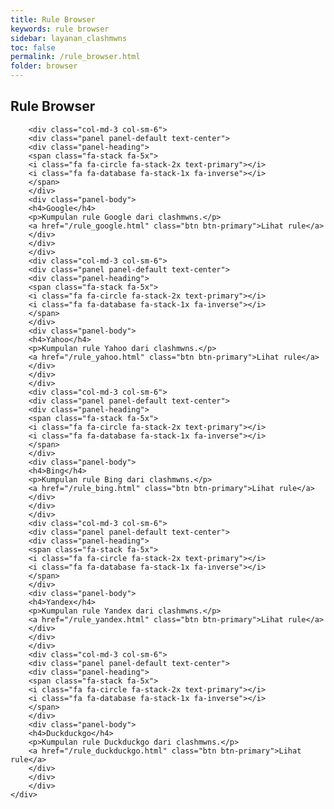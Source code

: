```yaml
---
title: Rule Browser
keywords: rule browser
sidebar: layanan_clashmwns
toc: false
permalink: /rule_browser.html
folder: browser
---
```

<div class="row">
        <div class="col-lg-12">
            <h2 class="page-header">Rule Browser</h2>
        </div>
        
        <div class="col-md-3 col-sm-6">
        <div class="panel panel-default text-center">
        <div class="panel-heading">
        <span class="fa-stack fa-5x">
        <i class="fa fa-circle fa-stack-2x text-primary"></i>
        <i class="fa fa-database fa-stack-1x fa-inverse"></i>
        </span>
        </div>
        <div class="panel-body">
        <h4>Google</h4>
        <p>Kumpulan rule Google dari clashmwns.</p>
        <a href="/rule_google.html" class="btn btn-primary">Lihat rule</a>
        </div>
        </div>
        </div>
        <div class="col-md-3 col-sm-6">
        <div class="panel panel-default text-center">
        <div class="panel-heading">
        <span class="fa-stack fa-5x">
        <i class="fa fa-circle fa-stack-2x text-primary"></i>
        <i class="fa fa-database fa-stack-1x fa-inverse"></i>
        </span>
        </div>
        <div class="panel-body">
        <h4>Yahoo</h4>
        <p>Kumpulan rule Yahoo dari clashmwns.</p>
        <a href="/rule_yahoo.html" class="btn btn-primary">Lihat rule</a>
        </div>
        </div>
        </div>
        <div class="col-md-3 col-sm-6">
        <div class="panel panel-default text-center">
        <div class="panel-heading">
        <span class="fa-stack fa-5x">
        <i class="fa fa-circle fa-stack-2x text-primary"></i>
        <i class="fa fa-database fa-stack-1x fa-inverse"></i>
        </span>
        </div>
        <div class="panel-body">
        <h4>Bing</h4>
        <p>Kumpulan rule Bing dari clashmwns.</p>
        <a href="/rule_bing.html" class="btn btn-primary">Lihat rule</a>
        </div>
        </div>
        </div>
        <div class="col-md-3 col-sm-6">
        <div class="panel panel-default text-center">
        <div class="panel-heading">
        <span class="fa-stack fa-5x">
        <i class="fa fa-circle fa-stack-2x text-primary"></i>
        <i class="fa fa-database fa-stack-1x fa-inverse"></i>
        </span>
        </div>
        <div class="panel-body">
        <h4>Yandex</h4>
        <p>Kumpulan rule Yandex dari clashmwns.</p>
        <a href="/rule_yandex.html" class="btn btn-primary">Lihat rule</a>
        </div>
        </div>
        </div>
        <div class="col-md-3 col-sm-6">
        <div class="panel panel-default text-center">
        <div class="panel-heading">
        <span class="fa-stack fa-5x">
        <i class="fa fa-circle fa-stack-2x text-primary"></i>
        <i class="fa fa-database fa-stack-1x fa-inverse"></i>
        </span>
        </div>
        <div class="panel-body">
        <h4>Duckduckgo</h4>
        <p>Kumpulan rule Duckduckgo dari clashmwns.</p>
        <a href="/rule_duckduckgo.html" class="btn btn-primary">Lihat rule</a>
        </div>
        </div>
        </div>
    </div>
